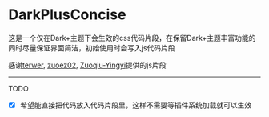 # DarkPlusConcise
这是一个仅在Dark+主题下会生效的css代码片段，在保留Dark+主题丰富功能的同时尽量保证界面简洁，初始使用时会写入js代码片段

感谢[terwer](https://github.com/terwer), [zuoez02](https://github.com/zuoez02), [Zuoqiu-Yingyi](https://github.com/Zuoqiu-Yingyi)提供的js片段

---
TODO

- [x] 希望能直接把代码放入代码片段里，这样不需要等插件系统加载就可以生效
